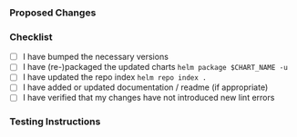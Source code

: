 ### Proposed Changes

### Checklist

- [ ] I have bumped the necessary versions
- [ ] I have (re-)packaged the updated charts `helm package $CHART_NAME -u`
- [ ] I have updated the repo index `helm repo index .`
- [ ] I have added or updated documentation / readme (if appropriate)
- [ ] I have verified that my changes have not introduced new lint errors

### Testing Instructions
